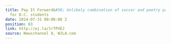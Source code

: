 ```yaml
---
title: Pay It Forward&#58; Unlikely combination of soccer and poetry proves inspiring
  for D.C. students
date: 2014-07-31 00:00:00 Z
position: 63
link: http://wj.la/1rTPVEJ
source: Newschannel 8, WJLA.com
---
```


